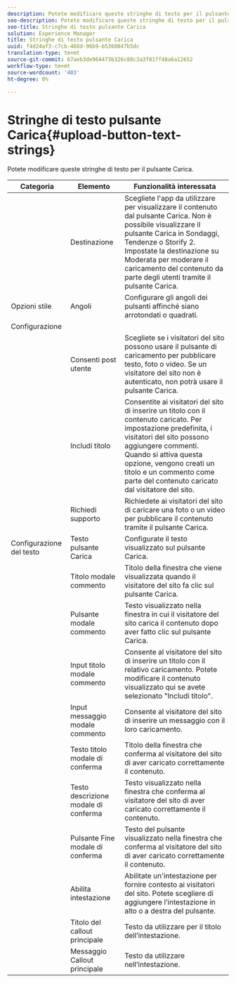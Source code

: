 ```yaml
---
description: Potete modificare queste stringhe di testo per il pulsante Carica.
seo-description: Potete modificare queste stringhe di testo per il pulsante Carica.
seo-title: Stringhe di testo pulsante Carica
solution: Experience Manager
title: Stringhe di testo pulsante Carica
uuid: f4d24af3-c7cb-468d-96b9-b5360047b5dc
translation-type: tm+mt
source-git-commit: 67aeb3de964473b326c88c3a3f81ff48a6a12652
workflow-type: tm+mt
source-wordcount: '403'
ht-degree: 0%

---
```



# Stringhe di testo pulsante Carica{#upload-button-text-strings}

Potete modificare queste stringhe di testo per il pulsante Carica.



| Categoria | Elemento | Funzionalità interessata |
|---|---|---|
|  | Destinazione | Scegliete l&#39;app da utilizzare per visualizzare il contenuto dal pulsante Carica. Non è possibile visualizzare il pulsante Carica in Sondaggi, Tendenze o Storify 2. Impostate la destinazione su Moderata per moderare il caricamento del contenuto da parte degli utenti tramite il pulsante Carica. |
| Opzioni stile | Angoli | Configurare gli angoli dei pulsanti affinché siano arrotondati o quadrati. |
| Configurazione |  |  |
|  | Consenti post utente | Scegliete se i visitatori del sito possono usare il pulsante di caricamento per pubblicare testo, foto o video. Se un visitatore del sito non è autenticato, non potrà usare il pulsante Carica. |
|  | Includi titolo | Consentite ai visitatori del sito di inserire un titolo con il contenuto caricato. Per impostazione predefinita, i visitatori del sito possono aggiungere commenti. Quando si attiva questa opzione, vengono creati un titolo e un commento come parte del contenuto caricato dal visitatore del sito. |
|  | Richiedi supporto | Richiedete ai visitatori del sito di caricare una foto o un video per pubblicare il contenuto tramite il pulsante Carica. |
| Configurazione del testo | Testo pulsante Carica | Configurate il testo visualizzato sul pulsante Carica. |
|  | Titolo modale commento | Titolo della finestra che viene visualizzata quando il visitatore del sito fa clic sul pulsante Carica. |
|  | Pulsante modale commento | Testo visualizzato nella finestra in cui il visitatore del sito carica il contenuto dopo aver fatto clic sul pulsante Carica. |
|  | Input titolo modale commento | Consente al visitatore del sito di inserire un titolo con il relativo caricamento. Potete modificare il contenuto visualizzato qui se avete selezionato &quot;Includi titolo&quot;. |
|  | Input messaggio modale commento | Consente al visitatore del sito di inserire un messaggio con il loro caricamento. |
|  | Testo titolo modale di conferma | Titolo della finestra che conferma al visitatore del sito di aver caricato correttamente il contenuto. |
|  | Testo descrizione modale di conferma | Testo visualizzato nella finestra che conferma al visitatore del sito di aver caricato correttamente il contenuto. |
|  | Pulsante Fine modale di conferma | Testo del pulsante visualizzato nella finestra che conferma al visitatore del sito di aver caricato correttamente il contenuto. |
|  | Abilita intestazione | Abilitate un&#39;intestazione per fornire contesto ai visitatori del sito. Potete scegliere di aggiungere l’intestazione in alto o a destra del pulsante. |
|  | Titolo del callout principale | Testo da utilizzare per il titolo dell’intestazione. |
|  | Messaggio Callout principale | Testo da utilizzare nell’intestazione. |

